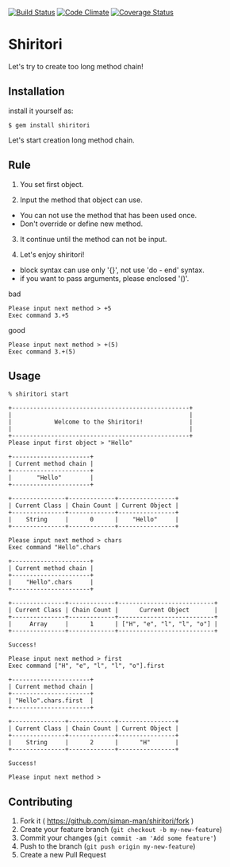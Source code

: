 [![Build Status](https://travis-ci.org/siman-man/shiritori.svg?branch=master)](https://travis-ci.org/siman-man/shiritori)
[![Code Climate](https://codeclimate.com/github/siman-man/shiritori.png)](https://codeclimate.com/github/siman-man/shiritori)
[![Coverage Status](https://coveralls.io/repos/siman-man/shiritori/badge.png)](https://coveralls.io/r/siman-man/shiritori)

# Shiritori

Let's try to create too long method chain!

## Installation

install it yourself as:

    $ gem install shiritori

Let's start creation long method chain.

## Rule

1. You set first object.

2. Input the method that object can use.
  * You can not use the method that has been used once.
  * Don't override or define new method.

3. It continue until the method can not be input.

4. Let's enjoy shiritori!

- block syntax can use only '{}', not use 'do - end' syntax.
- if you want to pass arguments, please enclosed '()'. 

bad

```
Please input next method > +5
Exec command 3.+5
```

good

```
Please input next method > +(5)
Exec command 3.+(5)
```
 
## Usage

```
% shiritori start                   

+--------------------------------------------------+
|                                                  |
|            Welcome to the Shiritori!             |
|                                                  |
+--------------------------------------------------+
Please input first object > "Hello"

+----------------------+
| Current method chain |
+----------------------+
|       "Hello"        |
+----------------------+

+---------------+-------------+----------------+
| Current Class | Chain Count | Current Object |
+---------------+-------------+----------------+
|    String     |      0      |    "Hello"     |
+---------------+-------------+----------------+

Please input next method > chars
Exec command "Hello".chars

+----------------------+
| Current method chain |
+----------------------+
|    "Hello".chars     |
+----------------------+

+---------------+-------------+---------------------------+
| Current Class | Chain Count |      Current Object       |
+---------------+-------------+---------------------------+
|     Array     |      1      | ["H", "e", "l", "l", "o"] |
+---------------+-------------+---------------------------+

Success!

Please input next method > first
Exec command ["H", "e", "l", "l", "o"].first

+----------------------+
| Current method chain |
+----------------------+
| "Hello".chars.first  |
+----------------------+

+---------------+-------------+----------------+
| Current Class | Chain Count | Current Object |
+---------------+-------------+----------------+
|    String     |      2      |      "H"       |
+---------------+-------------+----------------+

Success!

Please input next method >
```

## Contributing

1. Fork it ( https://github.com/siman-man/shiritori/fork )
2. Create your feature branch (`git checkout -b my-new-feature`)
3. Commit your changes (`git commit -am 'Add some feature'`)
4. Push to the branch (`git push origin my-new-feature`)
5. Create a new Pull Request
